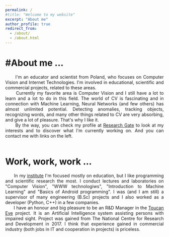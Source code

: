 ```yaml
---
permalink: /
#title: "Welcome to my website"
excerpt: "About me"
author_profile: true
redirect_from: 
  - /about/
  - /about.html
---
```


#About me ...
======
<div style="text-align: justify">&nbsp;&nbsp;&nbsp;&nbsp;&nbsp;&nbsp;I'm an educator and scientist from Poland, who focuses on Computer Vision and Internet Technologies. I'm involved in educational, scientific and commercial projects, related to these areas.</div>
 
<div style="text-align: justify">&nbsp;&nbsp;&nbsp;&nbsp;&nbsp;&nbsp;Currently my favorite area is Computer Vision and I still have a lot to learn and a lot to do in this field. The world of CV is fascinating and in connection with Machine Learning, Neural Networks (and few others) has almost unlimited potential. Detecting anomalies, tracking objects, recognizing words, and many other things related to CV are very absorbing, and give a lot of pleasure. That's why I like it.</div>

<div style="text-align: justify">&nbsp;&nbsp;&nbsp;&nbsp;&nbsp;&nbsp;By the way, you can check my profile at <a href="https://www.researchgate.net/profile/Artur_Zacniewski">Research Gate</a> to look at my interests and to discover what I'm currently working on. And you can contact me with links on the left.</div><br>

Work, work, work ...
======
<div style="text-align: justify">&nbsp;&nbsp;&nbsp;&nbsp;&nbsp;&nbsp;In my <a href="http://www.iuoii.amw.gdynia.pl/">institute</a> I'm focused mostly on education, but I like programming and scientific research the most. I conduct lectures and laboratories on "Computer Vision", "WWW technologiws", "Introduction to Machine Learning" and "Basics of Android programming". I was (and I am still) a supervisor of many engineering (B.Sc) projects and I also worked as a developer (Python, C++) in a few companies. </div>

<div style="text-align: justify">&nbsp;&nbsp;&nbsp;&nbsp;&nbsp;&nbsp;I have an honour and big pleasure to be an R&D Manager in the <a href="https://toucan-systems.pl/toucaneye/">Toucan Eye</a> project. It is an Artificial Intelligence system assisting persons with impaired sight. Project was gained from The National Centre for Research and Development in 2017. I think that experience gained in commercial industry (both jobs in IT and cooperation in projects) is priceless.</div>



